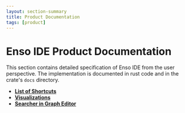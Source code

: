 ```yaml
---
layout: section-summary
title: Product Documentation
tags: [product]
---
```


# Enso IDE Product Documentation

This section contains detailed specification of Enso IDE from the user
perspective. The implementation is documented in rust code and in the crate's
`docs` directory.
 
* [**List of Shortcuts**](./shortcuts.md)
* [**Visualizations**](./visualizations.md)
* [**Searcher in Graph Editor**](./searcher.md)
